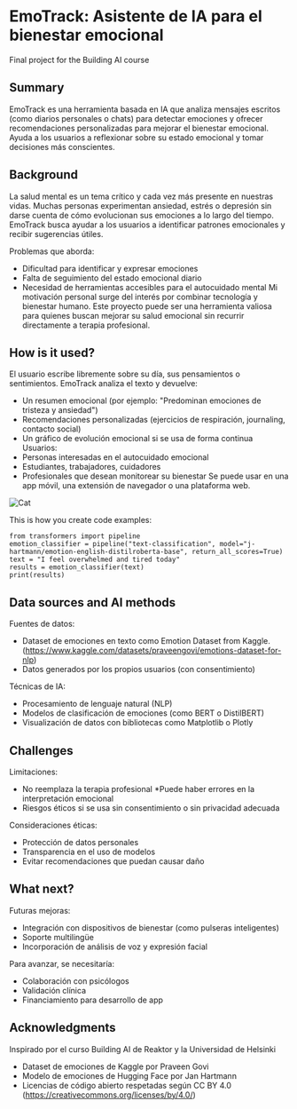 <!-- This is the markdown template for the final project of the Building AI course, 
created by Reaktor Innovations and University of Helsinki. 
Copy the template, paste it to your GitHub README and edit! -->

# EmoTrack: Asistente de IA para el bienestar emocional

Final project for the Building AI course

## Summary

EmoTrack es una herramienta basada en IA que analiza mensajes escritos (como diarios personales o chats) para detectar emociones y ofrecer recomendaciones personalizadas para mejorar el bienestar emocional. Ayuda a los usuarios a reflexionar sobre su estado emocional y tomar decisiones más conscientes. 


## Background

La salud mental es un tema crítico y cada vez más presente en nuestras vidas. Muchas personas experimentan ansiedad, estrés o depresión sin darse cuenta de cómo evolucionan sus emociones a lo largo del tiempo. EmoTrack busca ayudar a los usuarios a identificar patrones emocionales y recibir sugerencias útiles.

Problemas que aborda:
* Dificultad para identificar y expresar emociones
* Falta de seguimiento del estado emocional diario
* Necesidad de herramientas accesibles para el autocuidado mental
Mi motivación personal surge del interés por combinar tecnología y bienestar humano. Este proyecto puede ser una herramienta valiosa para quienes buscan mejorar su salud emocional sin recurrir directamente a terapia profesional.


## How is it used?

El usuario escribe libremente sobre su día, sus pensamientos o sentimientos. EmoTrack analiza el texto y devuelve:
* Un resumen emocional (por ejemplo: "Predominan emociones de tristeza y ansiedad")
* Recomendaciones personalizadas (ejercicios de respiración, journaling, contacto social)
* Un gráfico de evolución emocional si se usa de forma continua
Usuarios:
* Personas interesadas en el autocuidado emocional
* Estudiantes, trabajadores, cuidadores
* Profesionales que desean monitorear su bienestar
Se puede usar en una app móvil, una extensión de navegador o una plataforma web.


![Cat](https://upload.wikimedia.org/wikipedia/commons/5/5e/Sleeping_cat_on_her_back.jpg)



This is how you create code examples:
```
from transformers import pipeline
emotion_classifier = pipeline("text-classification", model="j-hartmann/emotion-english-distilroberta-base", return_all_scores=True)
text = "I feel overwhelmed and tired today"
results = emotion_classifier(text)
print(results)
```


## Data sources and AI methods
Fuentes de datos:
* Dataset de emociones en texto como Emotion Dataset from Kaggle. (https://www.kaggle.com/datasets/praveengovi/emotions-dataset-for-nlp)
* Datos generados por los propios usuarios (con consentimiento)

Técnicas de IA:
* Procesamiento de lenguaje natural (NLP)
* Modelos de clasificación de emociones (como BERT o DistilBERT)
* Visualización de datos con bibliotecas como Matplotlib o Plotly

## Challenges

Limitaciones:
* No reemplaza la terapia profesional
*Puede haber errores en la interpretación emocional
* Riesgos éticos si se usa sin consentimiento o sin privacidad adecuada

Consideraciones éticas:
* Protección de datos personales
* Transparencia en el uso de modelos
* Evitar recomendaciones que puedan causar daño

## What next?

Futuras mejoras:
* Integración con dispositivos de bienestar (como pulseras inteligentes)
* Soporte multilingüe
* Incorporación de análisis de voz y expresión facial

Para avanzar, se necesitaría:
* Colaboración con psicólogos
* Validación clínica
* Financiamiento para desarrollo de app

## Acknowledgments

Inspirado por el curso Building AI de Reaktor y la Universidad de Helsinki
* Dataset de emociones de Kaggle por Praveen Govi
* Modelo de emociones de Hugging Face por Jan Hartmann
* Licencias de código abierto respetadas según CC BY 4.0 (https://creativecommons.org/licenses/by/4.0/) 
